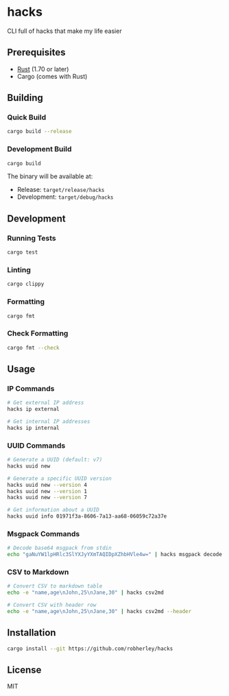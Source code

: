 # hacks
CLI full of hacks that make my life easier

## Prerequisites

- [Rust](https://rustup.rs/) (1.70 or later)
- Cargo (comes with Rust)

## Building

### Quick Build
```bash
cargo build --release
```

### Development Build
```bash
cargo build
```

The binary will be available at:
- Release: `target/release/hacks`
- Development: `target/debug/hacks`

## Development

### Running Tests
```bash
cargo test
```

### Linting
```bash
cargo clippy
```

### Formatting
```bash
cargo fmt
```

### Check Formatting
```bash
cargo fmt --check
```

## Usage

### IP Commands
```bash
# Get external IP address
hacks ip external

# Get internal IP addresses
hacks ip internal
```

### UUID Commands
```bash
# Generate a UUID (default: v7)
hacks uuid new

# Generate a specific UUID version
hacks uuid new --version 4
hacks uuid new --version 1
hacks uuid new --version 7

# Get information about a UUID
hacks uuid info 01971f3a-8606-7a13-aa68-06059c72a37e
```

### Msgpack Commands
```bash
# Decode base64 msgpack from stdin
echo "gaNuYW1lpHRlc3SlYXJyYXmTAQIDpXZhbHVle4w=" | hacks msgpack decode
```

### CSV to Markdown
```bash
# Convert CSV to markdown table
echo -e "name,age\nJohn,25\nJane,30" | hacks csv2md

# Convert CSV with header row
echo -e "name,age\nJohn,25\nJane,30" | hacks csv2md --header
```

## Installation

```bash
cargo install --git https://github.com/robherley/hacks
```

## License

MIT
